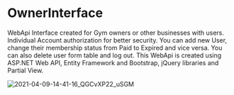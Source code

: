 # OwnerInterface

WebApi Interface created for Gym owners or other businesses with users. Individual Account authorization for better security. You can add new User, change their membership status from Paid to Expired and vice versa. You can also delete user form table and log out. This WebApi is created using ASP.NET Web API, Entity Framework and Bootstrap, jQuery libraries and Partial View.


![2021-04-09-14-41-16_QGCvXP22_uSGM](https://user-images.githubusercontent.com/71831119/114182849-6ddd2480-9943-11eb-847a-123a7fdcd553.gif)

